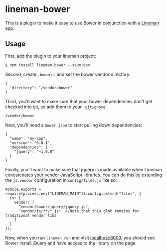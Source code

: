 # lineman-bower

This is a plugin to make it easy to use Bower in conjunction with a
[Lineman](http://linemanjs.com) app.

## Usage

First, add the plugin to your lineman project:

```
$ npm install lineman-bower --save-dev
```

Second, create `.bowerrc` and set the bower vendor directory:

```
{
  "directory": "/vendor/bower"
}
```

Third, you'll want to make sure that your bower dependencies don't get checked
into git, so add them to your `.gitignore`:

```
/vendor/bower
```

Next, you'll need a `bower.json` to start pulling down dependencies:

```
{
  "name": "my-app",
  "version": "0.0.1",
  "dependencies": {
    "jquery": "~1.9.0"
  }
}
```

Finally, you'll want to make sure that jquery is made available when Lineman
concatenates your vendor JavaScript libraries. You can do this by extending the
`js.vendor` configuration in `config/files.js` like so:

```
module.exports = require(process.env["LINEMAN_MAIN"]).config.extend("files", {
  js: {
    vendor: [
      "vendor/bower/jquery/jquery.js",
      "vendor/js/**/*.js"  //Note that this glob remains for traditional vendor libs
    ]
  }
});
```

Now, when you run `lineman run` and visit [localhost:8000](http://localhost:8000),
you should see Bower install jQuery and have access to the library on the page.
